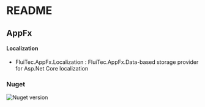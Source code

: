# README #

## AppFx ##

#### Localization ####
* FluiTec.AppFx.Localization : FluiTec.AppFx.Data-based storage provider for Asp.Net Core localization

### Nuget ###
![Nuget version](https://img.shields.io/nuget/v/FluiTec.AppFx.Localization.svg)
